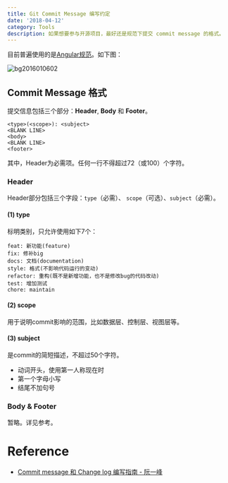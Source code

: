 ```yaml
---
title: Git Commit Message 编写约定
date: '2018-04-12'
category: Tools
description: 如果想要参与开源项目，最好还是规范下提交 commit message 的格式。
---
```


目前普遍使用的是[Angular规范](https://docs.google.com/document/d/1QrDFcIiPjSLDn3EL15IJygNPiHORgU1_OOAqWjiDU5Y/edit?usp=sharing)。如下图：

![bg2016010602](https://user-images.githubusercontent.com/30484000/36943790-544b9e3e-1fca-11e8-9794-e7661d170af7.png)

## Commit Message 格式

提交信息包括三个部分：**Header**,  **Body** 和 **Footer**。

```
<type>(<scope>): <subject>
<BLANK LINE>
<body>
<BLANK LINE>
<footer>
```

其中，Header为必需项。任何一行不得超过72（或100）个字符。

### Header

Header部分包括三个字段：`type`（必需）、 `scope`（可选）、`subject`（必需）。

#### (1) type

标明类别，只允许使用如下7个：

```
feat: 新功能(feature)
fix: 修补big
docs: 文档(documentation)
style: 格式(不影响代码运行的变动)
refactor: 重构(既不是新增功能，也不是修改bug的代码改动)
test: 增加测试
chore: maintain
```

#### (2) scope

用于说明commit影响的范围，比如数据层、控制层、视图层等。

#### (3) subject

是commit的简短描述，不超过50个字符。

* 动词开头，使用第一人称现在时
* 第一个字母小写
* 结尾不加句号

### Body & Footer

暂略。详见参考。


# Reference

* [Commit message 和 Change log 编写指南 - 阮一峰](http://www.ruanyifeng.com/blog/2016/01/commit_message_change_log.html)
